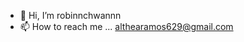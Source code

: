 - 👋 Hi, I’m robinnchwannn
- 📫 How to reach me ... althearamos629@gmail.com

<!---
robinnchwannn/robinnchwannn is a ✨ special ✨ repository because its `README.md` (this file) appears on your GitHub profile.
You can click the Preview link to take a look at your changes.
--->
